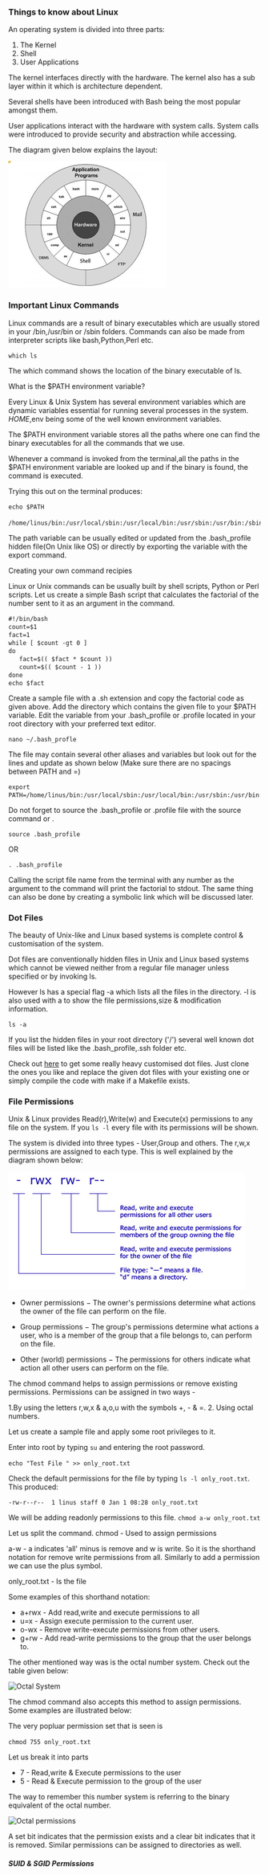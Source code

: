 ### Things to know about Linux 


An operating system is divided into three parts:

1. The Kernel 
2. Shell 
3. User Applications 

The kernel interfaces directly with the hardware. The kernel also has a sub layer within it which is architecture dependent.

Several shells have been introduced with Bash being the most popular amongst them.

User applications interact with the hardware with system calls. System calls were introduced to provide security and abstraction while accessing.

The diagram given below explains the layout: 

![OS Diagram](os.jpg "Operating System Diagram")

### Important Linux Commands 

Linux commands are a result of binary executables which are usually stored in your /bin,/usr/bin or /sbin folders. Commands can also be made from interpreter scripts like bash,Python,Perl etc.

```
which ls
```
The which command shows the location of the binary executable of ls.

What is the $PATH environment variable? 


Every Linux & Unix System has several environment variables which are dynamic variables essential for running several processes in the system.
$HOME,$env being some of the well known environment variables.

The $PATH environment variable stores all the paths where one can find the binary executables for all the commands that we use.

Whenever a command is invoked from the terminal,all the paths in the $PATH environment variable are looked up and if the binary is found, the command is executed.

Trying this out on the terminal produces: 
```
echo $PATH

/home/linus/bin:/usr/local/sbin:/usr/local/bin:/usr/sbin:/usr/bin:/sbin:/bin

```
The path variable can be usually edited or updated from the .bash_profile hidden file(On Unix like OS) or directly by exporting the variable with the export command.


Creating your own command recipies

Linux or Unix commands can be usually built by shell scripts, Python or Perl scripts.
Let us create a simple Bash script that calculates the factorial of the number sent to it as an argument in the command.

```
#!/bin/bash
count=$1 
fact=1
while [ $count -gt 0 ] 
do
   fact=$(( $fact * $count ))
   count=$(( $count - 1 ))
done
echo $fact

```

Create a sample file with a  .sh extension and copy the factorial code as given above.
Add the directory which contains the given file to your $PATH variable. Edit the variable from your .bash_profile or .profile located in your root directory with your preferred text editor.


```
nano ~/.bash_profle

```

The file may contain several other aliases and variables but look out for the lines and update as shown below
(Make sure there are no spacings between PATH and =)
```
export PATH=/home/linus/bin:/usr/local/sbin:/usr/local/bin:/usr/sbin:/usr/bin:/sbin:/bin:/directory_of_bash_script

```

Do not forget to source the .bash_profile or .profile file with the source command or . 

```
source .bash_profile
```
OR

```
. .bash_profile
```

Calling the script file name from the terminal with any number as the argument to the command will print the factorial to stdout.
The same thing can also be done by creating a symbolic link which will be discussed later.

### Dot Files

The beauty of Unix-like and Linux based systems is complete control & customisation of the system. 

Dot files are conventionally hidden files in Unix and Linux based systems which cannot be viewed neither from a regular file manager unless specified or by invoking ls.

However ls has a special flag -a which lists all the files in the directory. -l is also used with a to show the file permissions,size & modification information.

``` 
ls -a

``` 

If you list the hidden files in your root directory ('/') several well known dot files will be listed like the .bash_profile,.ssh folder etc.

Check out [here](https://dotfiles.github.io/) to get some really heavy customised dot files. Just clone the ones you like and replace the given dot files with your existing one or simply compile the code with make if a Makefile exists.


### File Permissions 

Unix & Linux provides Read(r),Write(w) and Execute(x) permissions to any file on the system. 
If you ``` ls -l ``` every file with its permissions will be shown.

The system is divided into three types - User,Group and others. The r,w,x permissions are assigned to each type. This is well explained by the diagram shown below: 

![Permissions](permissions.jpg "Permissions")

- Owner permissions − The owner's permissions determine what actions the owner of the file can perform on the file.

- Group permissions − The group's permissions determine what actions a user, who is a member of the group that a file belongs to, can perform on the file.

- Other (world) permissions − The permissions for others indicate what action all other users can perform on the file.

The chmod command helps to assign permissions or remove existing permissions. Permissions can be assigned in two ways - 

1.By using the letters r,w,x & a,o,u with the symbols +, - & =.
2. Using octal numbers.

Let us create a sample file and apply some root privileges to it.

Enter into root by typing ```su``` and entering the root password. 

``` echo "Test File " >> only_root.txt ```

Check the default permissions for the file by typing ``` ls -l only_root.txt ```. This produced: 

``` 
-rw-r--r--  1 linus staff 0 Jan 1 08:28 only_root.txt
```

We will be adding readonly permissions to this file. 
``` chmod a-w only_root.txt ```

Let us split the command. 
chmod - Used to assign permissions

a-w - a indicates 'all' minus is remove and w is write. So it is the shorthand notation for remove write permissions from all. Similarly to add a permission we can use the plus symbol.

only_root.txt - Is the file

Some examples of this shorthand notation:

* a+rwx - Add read,write and execute permissions to all
* u=x - Assign execute permission to the current user.
* o-wx - Remove write-execute permissions from other users.
* g+rw - Add read-write permissions to the group that the user belongs to.

The other mentioned way was is the octal number system. Check out the table given below:

![Octal System](octal.png "Octal System")


The chmod command also accepts this method to assign permissions. 
Some examples are illustrated below:

The very popluar permission set that is seen is 

``` chmod 755 only_root.txt ``` 

Let us break it into parts

* 7 - Read,write & Execute permissions to the user
* 5 - Read & Execute permission to the group of the user

The way to remember this number system is referring to the binary equivalent of the octal number.

![Octal permissions](octal-permission.png "Octal permissions")


A set bit indicates that the permission exists and a clear bit indicates that it is removed.
Similar permissions can be assigned to directories as well.

##### SUID & SGID Permissions




